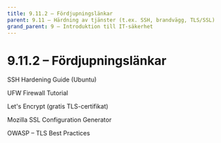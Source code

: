 ```yaml
---
title: 9.11.2 – Fördjupningslänkar
parent: 9.11 – Härdning av tjänster (t.ex. SSH, brandvägg, TLS/SSL)
grand_parent: 9 – Introduktion till IT-säkerhet
---
```

# 9.11.2 – Fördjupningslänkar

SSH Hardening Guide (Ubuntu)

UFW Firewall Tutorial

Let's Encrypt (gratis TLS-certifikat)

Mozilla SSL Configuration Generator

OWASP – TLS Best Practices

